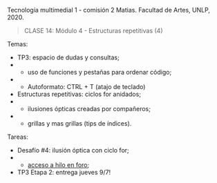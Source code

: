 Tecnología multimedial 1 - comisión 2 Matias. Facultad de Artes, UNLP, 2020.

> CLASE 14: Módulo 4 - Estructuras repetitivas (4)

Temas:

- TP3: espacio de dudas y consultas;
- - uso de funciones y pestañas para ordenar código;
- - Autoformato: CTRL + T (atajo de teclado)
- Estructuras repetitivas: ciclos for anidados;
- - ilusiones ópticas creadas por compañeros;
- - grillas y mas grillas (tips de índices).


Tareas:
- Desafío #4: ilusión óptica con ciclo for;
- - [acceso a hilo en foro](http://www.colaboratorio3.org/mod/forum/discuss.php?d=206);
- TP3 Etapa 2: entrega jueves 9/7!

